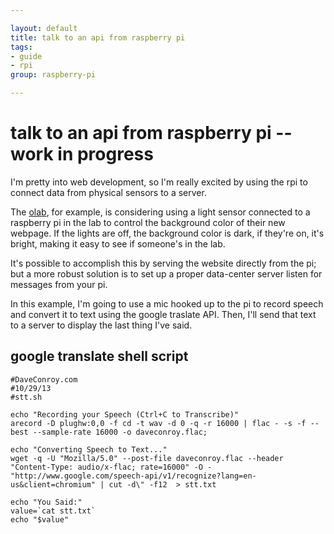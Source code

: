```yaml
---

layout: default
title: talk to an api from raspberry pi
tags:
- guide
- rpi
group: raspberry-pi

---
```


#	talk to an api from raspberry pi -- work in progress

I'm pretty into web development, so I'm really excited by using the rpi to connect data from physical sensors to a server.

The [olab](http://olab.io), for example, is considering using a light sensor connected to a raspberry pi in the lab to control the background color of their new webpage. If the lights are off, the background color is dark, if they're on, it's bright, making it easy to see if someone's in the lab.

It's possible to accomplish this by serving the website directly from the pi; but a more robust solution is to set up a proper data-center server listen for messages from your pi.

In this example, I'm going to use a mic hooked up to the pi to record speech and convert it to text using the google traslate API. Then, I'll send that text to a server to display the last thing I've said.

## google translate shell script

	#DaveConroy.com
	#10/29/13
	#stt.sh

	echo "Recording your Speech (Ctrl+C to Transcribe)"
	arecord -D plughw:0,0 -f cd -t wav -d 0 -q -r 16000 | flac - -s -f --best --sample-rate 16000 -o daveconroy.flac;

	echo "Converting Speech to Text..."
	wget -q -U "Mozilla/5.0" --post-file daveconroy.flac --header "Content-Type: audio/x-flac; rate=16000" -O - "http://www.google.com/speech-api/v1/recognize?lang=en-us&client=chromium" | cut -d\" -f12  > stt.txt

	echo "You Said:"
	value=`cat stt.txt`
	echo "$value"